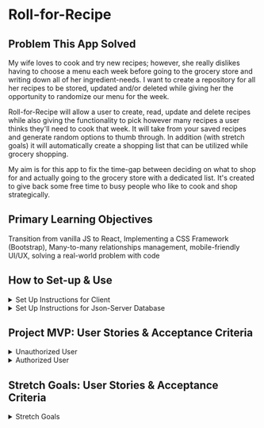 # Roll-for-Recipe

## Problem This App Solved

My wife loves to cook and try new recipes; however, she really dislikes having to choose a menu each week before going to the grocery store and writing down all of her ingredient-needs. I want to create a repository for all her recipes to be stored, updated and/or deleted while giving her the opportunity to randomize our menu for the week.

Roll-for-Recipe will allow a user to create, read, update and delete recipes while also giving the functionality to pick however many recipes a user thinks they'll need to cook that week. It will take from your saved recipes and generate random options to thumb through. In addition (with stretch goals) it will automatically create a shopping list that can be utilized while grocery shopping.

My aim is for this app to fix the time-gap between deciding on what to shop for and actually going to the grocery store with a dedicated list. It's created to give back some free time to busy people who like to cook and shop strategically.

## Primary Learning Objectives

Transition from vanilla JS to React, Implementing a CSS Framework (Bootstrap), Many-to-many relationships management, mobile-friendly UI/UX, solving a real-world problem with code

## How to Set-up & Use

<details>
  <summary>Set Up Instructions for Client</summary>

1. Clone this repository:
    ```bash
    git clone git@github.com:MichaelGalo/Roll-for-Recipe.git
    ```

2. Navigate into the project directory:
    ```bash
    cd your-repo
    ```

3. Install dependencies:
    ```bash
    npm install
    ```

4. Run the application:
    ```bash
    npm run dev
    ```

5. Navigate to the LocalHost listed in the terminal with your browser. 

6. Make sure you've followed the API Download Instructions

</details>

<details>
  <summary>Set Up Instructions for Json-Server Database</summary>

1. Clone this repository:
    ```bash
    git clone git@github.com:MichaelGalo/Roll-For-Recipe-API.git
    ```

2. Navigate into the project directory:
    ```bash
    cd your-repo
    ```

3. Run Json-Server:
    ```bash
    json-server database.json -p 8088 --watch
    ```

</details>


## Project MVP: User Stories & Acceptance Criteria

<details>
  <summary>Unauthorized User</summary>

1. **Create an account**
   - Given the unauthorized user wants to access the application
   - When the unauthorized user loads the site initially, clicks on the "create account" and enters in log-in info (name & password)
   - Then the page will automatically redirect to the enter profile details page, then after that save to the home splash page

</details>

<details>
  <summary>Authorized User</summary>

1. **Log in**
   - Given the authorized user wants to access the application
   - When the authorized user loads the site initially and enters in log-in info (name & password)
   - Then the page will automatically redirect to the home splash page

2. **Create a new recipe**
   - Given the user wants to create a new recipe
   - When the user clicks on the new recipe button in the navbar
   - Then the page will redirect them to enter in new recipe details. After saving it will redirect to all recipes

3. **View all recipes**
   - Given the user wants to see all recipes
   - When the user clicks on the all-recipes on the nav bar
   - Then the all recipes page will render

4. **View recipe details**
   - Given the user wants to read a previously entered recipe
   - When the user clicks on the title of a recipe in the all-recipes page
   - Then the corresponding recipe details page will render

5. **Update recipe details**
   - Given the user wants to edit details of a previously entered recipe
   - When the user clicks the edit button on the recipe details page & updates the details in the newly rendered page
   - Then the recipe details page will render with the newly updated details reflected

6. **Delete a recipe**
   - Given the user wants to delete a recipe
   - When the user clicks on the delete button on the edit details page
   - Then recipe will be deleted, redirecting them to the all recipes page

7. **Log out**
   - Given the user wants to log out
   - When the user clicks on the log out button on the nav bar
   - Then the page will navigate to the enter details page

</details>

## Stretch Goals: User Stories & Acceptance Criteria

<details>
  <summary>Stretch Goals</summary>

1. **Navigate to home page**
   - Given the user wants to navigate to the home page
   - When the user clicks on the logo in the nav bar
   - Then the page will navigate back to the home splash page

2. **View profile details**
   - Given the user wants to see their profile details
   - When the user clicks on the profile button on the nav bar
   - Then the page navigates to the profile details page

3. **Edit profile details**
   - Given the user wants to initially enter after account creation or edit profile details
   - When the user initially access the application from create user or clicking profile button in nav bar
   - Then the edit profile details page will render

4. **Roll for recipe**
   - Given the user wants to generate a random set of recipes
   - When the user clicks on the Let's Roll! button on the nav bar
   - Then the roll-for-recipe page will render, allowing them enter how many to generate from their list of recipes

5. **Filter recipes by cooking time**
   - Given the user wants to filter recipes by time
   - When the user presses the filter dropdown select on all their all recipes page
   - Then only show results for recipes that match the time

6. **Filter recipes by keyword**
   - Given the user wants to filter recipes
   - When the user types keywords into the search bar on their all recipes page
   - Then only show results for recipes that match those keywords

7. **Favorite a recipe**
   - Given the user wants to favorite recipe
   - When the user presses a favorite button on all the all recipes page
   - Then favorite button will change colors & recipe will be added to the favorites page

8. **View favorite recipes**
   - Given the user wants to see their favorite recipes
   - When the user clicks on the favorites button on the nav bar
   - Then the favorites page will render

9. **Generate a shopping list**
   - Given the user wants to roll for recipes & selects a recipe to keep
   - When the user presses a shop! button on a recipe generated from roll-a-recipe page
   - Then the shopping list page will render all of the ingredients for the recipe in the shopping queue

10. **View shopping list**
    - Given the user wants to see their recipes currently shopping for
    - When the user presses a the shopping list button on the nav bar
    - Then shopping list page will render with ingredients displayed by sub-category with quantities displayed

11. **Mark off items from shopping list**
    - Given the user wants to use the application while grocery shopping to reduce ingredients
    - When the user presses a radio button connected to a given ingredient
    - Then the ingredient will disappear from the DOM

</details>